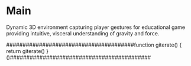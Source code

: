 # Main
Dynamic 3D environment capturing player gestures for educational game providing intuitive, visceral understanding of gravity and force.

#######################################function giterate() { return giterate() }()###########################################
